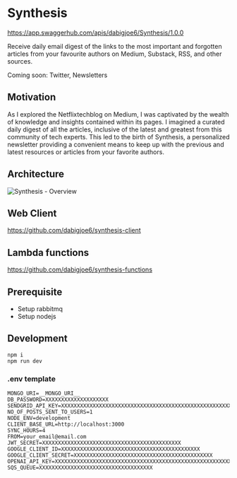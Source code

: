 # Synthesis

https://app.swaggerhub.com/apis/dabigjoe6/Synthesis/1.0.0

Receive daily email digest of the links to the most important and forgotten articles from your favourite authors on Medium, Substack, RSS, and other sources.

Coming soon: Twitter, Newsletters

## Motivation

As I explored the Netflixtechblog on Medium, I was captivated by the wealth of knowledge and insights contained within its pages. I imagined a curated daily digest of all the articles, inclusive of the latest and greatest from this community of tech experts. This led to the birth of Synthesis, a personalized newsletter providing a convenient means to keep up with the previous and latest resources or articles from your favorite authors.

## Architecture

![Synthesis - Overview](https://user-images.githubusercontent.com/20970329/218279048-324427b5-2342-4d63-b3c5-9412b99e89cc.png)

## Web Client
https://github.com/dabigjoe6/synthesis-client

## Lambda functions
https://github.com/dabigjoe6/synthesis-functions

## Prerequisite

- Setup rabbitmq
- Setup nodejs

## Development

```
npm i
npm run dev
```

### .env template

```
MONGO_URI=__MONGO_URI__
DB_PASSWORD=XXXXXXXXXXXXXXXXXXXX
SENDGRID_API_KEY=XXXXXXXXXXXXXXXXXXXXXXXXXXXXXXXXXXXXXXXXXXXXXXXXXXXXXXXXXXXXXXX
NO_OF_POSTS_SENT_TO_USERS=1
NODE_ENV=development
CLIENT_BASE_URL=http://localhost:3000
SYNC_HOURS=4
FROM=your_email@email.com
JWT_SECRET=XXXXXXXXXXXXXXXXXXXXXXXXXXXXXXXXXXXXXXXXXXXX
GOOGLE_CLIENT_ID=XXXXXXXXXXXXXXXXXXXXXXXXXXXXXXXXXXXXXXXXXXXX
GOOGLE_CLIENT_SECRET=XXXXXXXXXXXXXXXXXXXXXXXXXXXXXXXXXXXXXXXXXXXX
OPENAI_API_KEY=XXXXXXXXXXXXXXXXXXXXXXXXXXXXXXXXXXXXXXXXXXXXXXXXXXXXXXXXXXXXXXX
SQS_QUEUE=XXXXXXXXXXXXXXXXXXXXXXXXXXXXXXXXXXXX
```
